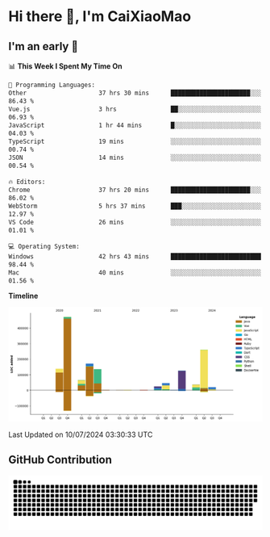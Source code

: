 # Hi there 👋, I'm CaiXiaoMao

## I'm an early 🐤
<!--START_SECTION:waka-->
📊 **This Week I Spent My Time On** 

```text
💬 Programming Languages: 
Other                    37 hrs 30 mins      ██████████████████████░░░   86.43 % 
Vue.js                   3 hrs               ██░░░░░░░░░░░░░░░░░░░░░░░   06.93 % 
JavaScript               1 hr 44 mins        █░░░░░░░░░░░░░░░░░░░░░░░░   04.03 % 
TypeScript               19 mins             ░░░░░░░░░░░░░░░░░░░░░░░░░   00.74 % 
JSON                     14 mins             ░░░░░░░░░░░░░░░░░░░░░░░░░   00.54 % 

🔥 Editors: 
Chrome                   37 hrs 20 mins      ██████████████████████░░░   86.02 % 
WebStorm                 5 hrs 37 mins       ███░░░░░░░░░░░░░░░░░░░░░░   12.97 % 
VS Code                  26 mins             ░░░░░░░░░░░░░░░░░░░░░░░░░   01.01 % 

💻 Operating System: 
Windows                  42 hrs 43 mins      █████████████████████████   98.44 % 
Mac                      40 mins             ░░░░░░░░░░░░░░░░░░░░░░░░░   01.56 % 
```

**Timeline**

![Lines of Code chart](https://raw.githubusercontent.com/caixiaomao/caixiaomao/main/assets/bar_graph.png)


 Last Updated on 10/07/2024 03:30:33 UTC
<!--END_SECTION:waka-->

## GitHub Contribution
<picture>
  <source media="(prefers-color-scheme: dark)" srcset="/dist/snake/github-contribution-grid-snake-dark.svg" />
  <source media="(prefers-color-scheme: light)" srcset="/dist/snake/github-contribution-grid-snake.svg" />
  <img alt="github contribution grid snake animation" src="/dist/snake/github-contribution-grid-snake.svg" />
</picture>